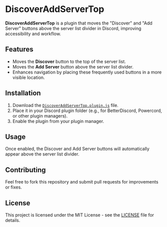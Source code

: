 # DiscoverAddServerTop

**DiscoverAddServerTop** is a plugin that moves the "Discover" and "Add Server" buttons above the server list divider in Discord, improving accessibility and workflow.

## Features

- Moves the **Discover** button to the top of the server list.
- Moves the **Add Server** button above the server list divider.
- Enhances navigation by placing these frequently used buttons in a more visible location.

## Installation

1. Download the [`DiscoverAddServerTop.plugin.js`](DiscoverAddServerTop.plugin.js) file.
2. Place it in your Discord plugin folder (e.g., for BetterDiscord, Powercord, or other plugin managers).
3. Enable the plugin from your plugin manager.

## Usage

Once enabled, the Discover and Add Server buttons will automatically appear above the server list divider.

## Contributing

Feel free to fork this repository and submit pull requests for improvements or fixes.

## License

This project is licensed under the MIT License - see the [LICENSE](LICENSE) file for details.
